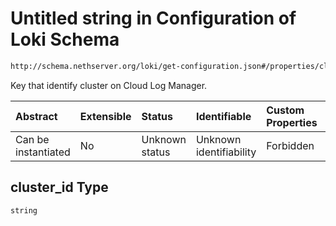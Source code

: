 # Untitled string in Configuration of Loki Schema

```txt
http://schema.nethserver.org/loki/get-configuration.json#/properties/cloud_log_manager/properties/cluster_id
```

Key that identify cluster on Cloud Log Manager.

| Abstract            | Extensible | Status         | Identifiable            | Custom Properties | Additional Properties | Access Restrictions | Defined In                                                                     |
| :------------------ | :--------- | :------------- | :---------------------- | :---------------- | :-------------------- | :------------------ | :----------------------------------------------------------------------------- |
| Can be instantiated | No         | Unknown status | Unknown identifiability | Forbidden         | Allowed               | none                | [get-configuration.json\*](loki/get-configuration.json "open original schema") |

## cluster\_id Type

`string`
